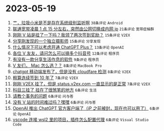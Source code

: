 # 2023-05-19

1. [艹，垃圾小米是不是存在系统级别监听啊](https://www.v2ex.com/t/941185) `38条评论` `Android`
1. [联通宽带凌晨 1 点 15 分左右，突然由公网切换成内网 ip](https://www.v2ex.com/t/941160) `21条评论` `宽带症候群`
1. [刚刚 V 站是挂了一下吗？我领了两次签到奖励？](https://www.v2ex.com/t/941192) `15条评论` `V2EX`
1. [分享刚发现的一个独立摄影师](https://www.v2ex.com/t/941159) `15条评论` `分享发现`
1. [什么情况下可以考虑开通 ChatGPT Plus？](https://www.v2ex.com/t/941162) `13条评论` `OpenAI`
1. [各位 V 友友，请问怎么可以搞多个抖音号](https://www.v2ex.com/t/941169) `12条评论` `程序员`
1. [有没有一款分享生活作息的软件](https://www.v2ex.com/t/941164) `9条评论` `程序员`
1. [V 友们， Mac 怎么选？？](https://www.v2ex.com/t/941193) `8条评论` `MacBook Pro`
1. [chatgpt 移动端发布了，但是没有 cloudfare 检测](https://www.v2ex.com/t/941173) `8条评论` `V2EX`
1. [粗算连续签到 10 年了](https://www.v2ex.com/t/941210) `7条评论` `V2EX`
1. [刚刚 V2EX 挂了，但是 status.v2ex.com 一直显示的是正常](https://www.v2ex.com/t/941189) `7条评论` `V2EX`
1. [科目三挂了 挂在了很煞笔的地方](https://www.v2ex.com/t/941203) `6条评论` `生活`
1. [请教个事务的问题](https://www.v2ex.com/t/941201) `6条评论` `问与答`
1. [没有 V 站的时间难过吗？嘿嘿](https://www.v2ex.com/t/941195) `6条评论` `问与答`
1. [OpenAI 推出 ChatGPT 官方客户端了（iP 之前被封，现在也可以用了）](https://www.v2ex.com/t/941181) `6条评论` `OpenAI`
1. [vscode 连接 wsl2 里的项目，插件怎么配置代理](https://www.v2ex.com/t/941180) `6条评论` `Visual Studio Code`
